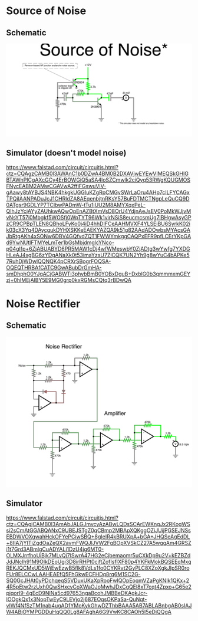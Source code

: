 # Source of Noise

## Schematic

<img src="noise.png"></img>

## Simulator (doesn't model noise)

https://www.falstad.com/circuit/circuitjs.html?ctz=CQAgzCAMB0l3AWAnC1b0DZwA4BM0B2DXAVjwEYEwVIMEQSkGHIGBTAWnPICgAXcGCy4ErBOWGiQ5aSA4loSZCmwlk2ciQyq53RWgKQUGMOSFNycEABM2AMwCGAVwA2ffiFGswuViV-gAawy8tAYBJS4NBK4hkgkUGGIuKZgRpCMGvSWrLaOru4AHp7cILFYCAGxTPQiIAANPADuJcJ1CHRldZA8AEqenbjtnRKsY57BuFDTMCTNgpLeQuCQ9D0ATgsr9GDLYP7TCIbwPADmW-tTu1jUU2M8AMYXqxPeL-QIhJzYcjAYyZAUhkwAQwOpEnAZBtXmVsD8OrU4YdjnAeJsEV0PoMkWJjvMvNsYT57i0Mbgkf5WOSfj0WpTYT96Wk1virNSiS8eucmcsmUg7lBHgwAsyGPzCR9CPBpTLEN8QBhoLFyKo0j4iD4hhDIFCeAAHMVXF4YLSEiBU6SyrkK02ik03cX3Yq4DAycgukDYHXSKKeEAEKYAZQA9k51g82AAdADOwbsMYAcsGAJbRtgAKh4xSONw6DBV4GQfvdZQT1FWWYmkggCAQPxEFR9pfLCErYKpGAd9YwNUtIFTMYeLmTer1bGsMbjdmglcYNco-p04gIfp+6ZjABUABYD6PR5MAW1cDj4wfWMeswbY0ZjADtg3wYwfg7YXDGHLeAJ4xgBG6zYDgANaXk0t53imaYzsU7ZlCQK7UN2Yh9g8wYuC4bAPKe57RuhDjWDwlQQNQK4pCRXrSBogrFOQSA-OQEQTHRBAfCATC9GwABubDrGmHA-smDhphO0YJgACjGABWTi3phybBmB0YOBxDguB+DxblG0b3qmmmxmGEYzj+0hIMEjAlBY5E9MG0grp0kxRGMsCQtq3rBDwQA


# Noise Rectifier

## Schematic

<img src="rectifier.png"></img>

## Simulator

https://www.falstad.com/circuit/circuitjs.html?ctz=CQAgjCAMB0l3AmAbJALGJmvcyAzABwLQDsSCArEWKngJx2RKogWSsi2sCmAtGGABQANxC9UBEJSTgZ0qCBmp2MBApXQKggOZiJUijPGSEJNSsEBDWVOXgwahHckOFYePCiwSBQ+8gIeIR4kBRUXpA+bGA+JHQSeAgEdDL+8IIA7jYITjZgdOaZeQX2avmFWQJlJVW2FgBOpXVSkCZ27A5wggAm4GRSZi1t7Grd3ABmlgCuADYALj1DzU4jg6MT0-OLMXJrrfhoUiBjk7MLvQj7ISwrA47HG2eCjbemaomr5uCXkDp9u2V+kEZBZdJdJNclh91M9OIkDEoUgi3D8irRHPt0cjftZofIsfIXF80p4YKFkMokBQSEEqMxqREKJQCMxUD5WjEwEzwB5flk8VdLs1fo0CYKRvt2GyPLC8XZoXgkJIpSR0roFUr8ELCCwLAAHEAEfQ5FhGkwECFHDq8rq6M1SC2G-SQ0GcJHAt0yPDchqeqS5VDuxUKaXpRooFwlQOpEoqmVZaPgKNIk1QKx+24R5pEtw2rzUxh0QwSHxcvCoXWaOJoMwhJDxCgQEl8xT7cqt4Zpxo+G65e2pjqorI9-4gEcD9NINa5cd97653ngaBcohJMBBeDKAgkJcr-IOOgkQx1x3NopTwEyC9LEVjo2j687EOqsOKPaSa-QuNqt-vIWf4NfSzTM1nab4ugAD1YMoKykGhwDZThbBAAA5AB7ABLABnbgAB0sIAJW4ABjOYMPGDDuHqQQ0Lg8AFAghA6G9VwKC8CAOh5I5eDiQQgA
